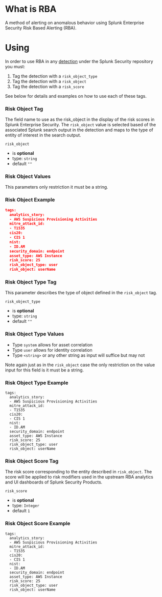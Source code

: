 # What is RBA
A method of alerting on anomalous behavior using Splunk Enterprise Security Risk Based Alerting (RBA). 

# Using
In order to use RBA in any [detection](https://github.com/splunk/security-content/tree/develop/detections) under the Splunk Security repository you must:

1. Tag the detection with a `risk_object_type` 
2. Tag the detection with a `risk_object`
3. Tag the detection with a `risk_score`

See below for details and examples on how to use each of these tags. 

### Risk Object Tag

The field name to use as the risk_object in the display of the risk scores in Splunk Enterprise Security. The `risk_object` value is selected based of the associated Splunk search output in the detection and maps to the type of entity of interest in the search output.    

`risk_object`

* is **optional**
* type: `string`
* default `""`

### Risk Object Values

This parameters only restriction it must be a string.

### Risk Object Example 

```json
tags:
  analytics_story:
  - AWS Suspicious Provisioning Activities
  mitre_attack_id:
  - T1535
  cis20:
  - CIS 1
  nist:
  - ID.AM
  security_domain: endpoint
  asset_type: AWS Instance
  risk_score: 25
  risk_object_type: user
  risk_object: userName
```

### Risk Object Type Tag

This parameter describes the type of object defined in the `risk_object` tag. 

`risk_object_type`

* is **optional**
* type: `string`
* default `""`

### Risk Object Type Values
 
* Type `system` allows for asset correlation
* Type `user` allows for identity correlation
* Type `<string>` or any other string as input will suffice but may not 

Note again just as in the ``risk_object`` case the only restriction on the value input for this field is it must be a string. 

### Risk Object Type Example 

```
tags:
  analytics_story:
  - AWS Suspicious Provisioning Activities
  mitre_attack_id:
  - T1535
  cis20:
  - CIS 1
  nist:
  - ID.AM
  security_domain: endpoint
  asset_type: AWS Instance
  risk_score: 25
  risk_object_type: user
  risk_object: userName
```

### Risk Object Score Tag

The risk score corresponding to the entity described in `risk_object`.  The score will be applied to risk modifiers used in the upstream RBA analytics and UI dashboards of Splunk Security Products.

`risk_score`

* is **optional**
* type: `Integer`
* default `1`

### Risk Object Score Example 

```
tags:
  analytics_story:
  - AWS Suspicious Provisioning Activities
  mitre_attack_id:
  - T1535
  cis20:
  - CIS 1
  nist:
  - ID.AM
  security_domain: endpoint
  asset_type: AWS Instance
  risk_score: 25
  risk_object_type: user
  risk_object: userName
```